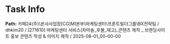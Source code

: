 # Task Info

**Path:** 카페24(주)\본사사업장\[CG]MI본부\마케팅센터\프론트빌더그룹\BX전략팀 / dhkim20 / [271610] 마케팅센터 서비스(차마솔_후불_재고)_콘텐츠 제작 _ 브랜딩사이트 홍보 콘텐츠 작성 & 이미지 제작 / 2025-08-01_00-00-00

